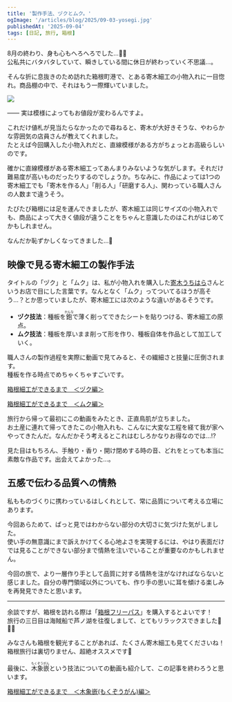 ```yaml
---
title: '製作手法、ヅクとムク。'
ogImage: '/articles/blog/2025/09-03-yosegi.jpg'
publishedAt: '2025-09-04'
tags: [日記, 旅行, 箱根]
---
```


8月の終わり、身も心もへろへろでした…😵‍💫  
公私共にバタバタしていて、瞬きしている間に休日が終わっていく不思議…。

そんな折に息抜きのため訪れた箱根町港で、とある寄木細工の小物入れに一目惚れ。商品棚の中で、それはもう一際輝いていました。

![](/articles/blog/2025/09-03-yosegi.webp?w=1200&h=630)

—— 実は模様によってもお値段が変わるんですよ。

これだけ値札が見当たらなかったので尋ねると、寄木が大好きそうな、やわらかな雰囲気の店員さんが教えてくれました。  
たとえば今回購入した小物入れだと、直線模様がある方がちょっとお高級らしいのです。

確かに直線模様がある寄木細工ってあんまりみないような気がします。それだけ難易度が高いものだったりするのでしょうか。ちなみに、作品によっては1つの寄木細工でも「寄木を作る人」「削る人」「研磨する人」、関わっている職人さんの人数まで違うそう。

たびたび箱根には足を運んできましたが、寄木細工は同じサイズの小物入れでも、商品によって大きく値段が違うことをちゃんと意識したのはこれがはじめてかもしれません。

なんだか恥ずかしくなってきました…🙈

## 映像で見る寄木細工の製作手法

タイトルの「ヅク」と「ムク」は、私が小物入れを購入した[寄木うちはら](https://yosegi-uchihara.com/)さんというお店で目にした言葉です。なんとなく「ムク」ってついてるほうが高そう…？とか思っていましたが、寄木細工には次のような違いがあるそうです。

- <b>ヅク技法</b>：種板を<ruby>鉋<rp>（</rp><rt>かんな</rt><rp>）</rp></ruby>で薄く削ってできたシートを貼りつける、寄木細工の原点。
- <b>ムク技法</b>：種板を厚いまま削って形を作り、種板自体を作品として加工していく。

職人さんの製作過程を実際に動画で見てみると、その繊細さと技量に圧倒されます。  
種板を作る時点でめちゃくちゃすごいです。

[箱根細工ができるまで　＜ヅク編＞](https://youtu.be/u7YYZaPQQWo)

[箱根細工ができるまで　＜ムク編＞](https://youtu.be/lZCQitL4zJc)

旅行から帰って最初にこの動画をみたとき、正直鳥肌が立ちました。  
お土産に連れて帰ってきたこの小物入れも、こんなに大変な工程を経て我が家へやってきたんだ。なんだかそう考えるとこれはむしろかなりお得なのでは…!?

見た目はもちろん、手触り・香り・開け閉めする時の音、どれをとっても本当に素敵な作品です。出会えてよかった…。

## 五感で伝わる品質への情熱

私もものづくりに携わっているはしくれとして、常に品質について考える立場にあります。

今回あらためて、ぱっと見ではわからない部分の大切さに気づけた気がしました。  
使い手の無意識にまで訴えかけてくる心地よさを実現するには、やはり表面だけでは見ることができない部分まで情熱を注いでいることが重要なのかもしれません。

今回の旅で、より一層作り手として品質に対する情熱を注がなければならないと感じました。自分の専門領域以外についても、作り手の思いに耳を傾ける楽しみを再発見できたと思います。

---

余談ですが、箱根を訪れる際は「[箱根フリーパス](https://www.hakonenavi.jp/transportation/ticket/freepass/)」を購入するとよいです！  
旅行の三日目は海賊船で芦ノ湖を往復しまして、とてもリラックスできました🚢🏴‍☠️

みなさんも箱根を観光することがあれば、たくさん寄木細工も見てくださいね！  
箱根旅行は裏切りません、超絶オススメです💨

最後に、<ruby>木象嵌<rp>（</rp><rt>もくぞうがん</rt><rp>）</rp></ruby>という技法についての動画も紹介して、この記事を終わろうと思います。

[箱根細工ができるまで　＜木象嵌(もくぞうがん)編＞](https://youtu.be/xvvIg9LJul8)
